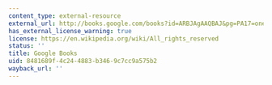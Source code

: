 ```yaml
---
content_type: external-resource
external_url: http://books.google.com/books?id=ARBJAgAAQBAJ&pg=PA17=onepage
has_external_license_warning: true
license: https://en.wikipedia.org/wiki/All_rights_reserved
status: ''
title: Google Books
uid: 8481689f-4c24-4883-b346-9c7cc9a575b2
wayback_url: ''
---
```

